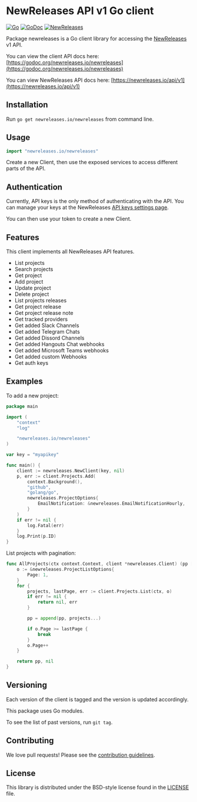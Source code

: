 # NewReleases API v1 Go client

[![Go](https://github.com/newreleasesio/client-go/workflows/Go/badge.svg)](https://github.com/newreleasesio/client-go/actions)
[![GoDoc](https://godoc.org/newreleases.io/newreleases?status.svg)](https://godoc.org/newreleases.io/newreleases)
[![NewReleases](https://newreleases.io/badge.svg)](https://newreleases.io/github/newreleasesio/client-go)

Package newreleases is a Go client library for accessing the [NewReleases](https://newreleases.io) v1 API.

You can view the client API docs here: [https://godoc.org/newreleases.io/newreleases](https://godoc.org/newreleases.io/newreleases)

You can view NewReleases API docs here: [https://newreleases.io/api/v1](https://newreleases.io/api/v1)

## Installation

Run `go get newreleases.io/newreleases` from command line.

## Usage

```go
import "newreleases.io/newreleases"
```

Create a new Client, then use the exposed services to access different parts of the API.

## Authentication

Currently, API keys is the only method of
authenticating with the API. You can manage your keys
at the NewReleases [API keys settings page](https://newreleases.io/settings/api-keys).

You can then use your token to create a new Client.

## Features

This client implements all NewReleases API features.

- List projects
- Search projects
- Get project
- Add project
- Update project
- Delete project
- List projects releases
- Get project release
- Get project release note
- Get tracked providers
- Get added Slack Channels
- Get added Telegram Chats
- Get added Dissord Channels
- Get added Hangouts Chat webhooks
- Get added Microsoft Teams webhooks
- Get added custom Webhooks
- Get auth keys

## Examples

To add a new project:

```go
package main

import (
    "context"
    "log"

    "newreleases.io/newreleases"
)

var key = "myapikey"

func main() {
    client := newreleases.NewClient(key, nil)
    p, err := client.Projects.Add(
        context.Background(),
        "github",
        "golang/go",
        newreleases.ProjectOptions{
            EmailNotification: &newreleases.EmailNotificationHourly,
        }
    )
    if err != nil {
        log.Fatal(err)
    }
    log.Print(p.ID)
}
```

List projects with pagination:

```go
func AllProjects(ctx context.Context, client *newreleases.Client) (pp []newreleases.Project, err error) {
    o := &newreleases.ProjectListOptions{
        Page: 1,
    }
    for {
        projects, lastPage, err := client.Projects.List(ctx, o)
        if err != nil {
            return nil, err
        }

        pp = append(pp, projects...)

        if o.Page >= lastPage {
            break
        }
        o.Page++
    }

    return pp, nil
}
```

## Versioning

Each version of the client is tagged and the version is updated accordingly.

This package uses Go modules.

To see the list of past versions, run `git tag`.

## Contributing

We love pull requests! Please see the [contribution guidelines](CONTRIBUTING.md).

## License

This library is distributed under the BSD-style license found in the [LICENSE](LICENSE) file.
